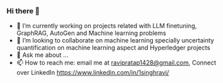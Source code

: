 ### Hi there 👋

- 🔭 I’m currently working on projects related with LLM finetuning, GraphRAG, AutoGen and Machine learning problems
- 👯 I’m looking to collaborate on machine learning specially uncertainty quantification on machine learning aspect and Hyperledger projects
- 💬 Ask me about ...
- 📫 How to reach me: email me at ravipratap1428@gmail.com, Connect over LinkedIn https://www.linkedin.com/in/1singhravi/


<!--
**singhravipratap/singhravipratap** is a ✨ _special_ ✨ repository because its `README.md` (this file) appears on your GitHub profile.

Here are some ideas to get you started:

- 🔭 I’m currently working on ...
- 🌱 I’m currently learning ...
- 👯 I’m looking to collaborate on ...
- 🤔 I’m looking for help with ...
- 💬 Ask me about ...
- 📫 How to reach me: ...
- 😄 Pronouns: ...
- ⚡ Fun fact: ...
-->
